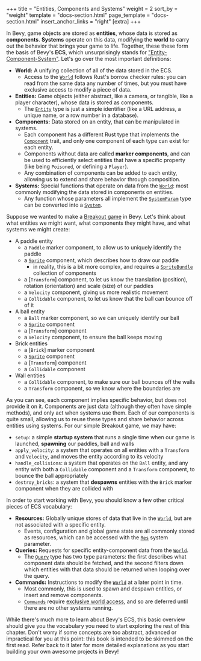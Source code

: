 +++
title = "Entities, Components and Systems"
weight = 2
sort_by = "weight"
template = "docs-section.html"
page_template = "docs-section.html"
insert_anchor_links = "right"
[extra]
+++

In Bevy, game objects are stored as **entities**, whose data is stored as **components**.
**Systems** operate on this data, modifying the **world** to carry out the behavior that brings your game to life.
Together, these these form the basis of Bevy's **ECS**, which unsurprisingly stands for ["Entity-Component-System"](https://en.wikipedia.org/wiki/Entity_component_system).
Let's go over the most important definitions:

- **World:** A unifying collection of all of the data stored in the ECS.
  - Access to the [`World`] follows Rust's borrow checker rules: you can read from the same data any number of times, but you must have exclusive access to modify a piece of data.
- **Entities:** Game objects (either abstract, like a camera, or tangible, like a player character), whose data is stored as components.
  - The [`Entity`] type is just a simple identifier (like a URL address, a unique name, or a row number in a database).
- **Components:** Data stored on an entity, that can be manipulated in systems.
  - Each component has a different Rust type that implements the [`Component`] trait, and only one component of each type can exist for each entity.
  - Components without data are called **marker components**, and can be used to efficiently select entities that have a specific property (like being `Poisoned`, or defining a `Player`).
  - Any combination of components can be added to each entity, allowing us to extend and share behavior through composition.
- **Systems:** Special functions that operate on data from the [`World`]: most commonly modifying the data stored in components on entities.
  - Any function whose parameters all implement the [`SystemParam`] type can be converted into a [`System`].

Suppose we wanted to make a [Breakout game](https://github.com/bevyengine/bevy/blob/latest/examples/games/breakout.rs) in Bevy.
Let's think about what entities we might want, what components they might have, and what systems we might create:

- A paddle entity
  - a `Paddle` marker component, to allow us to uniquely identify the paddle
  - a [`Sprite`] component, which describes how to draw our paddle
    - in reality, this is a bit more complex, and requires a [`SpriteBundle`] collection of components
  - a [`Transform`] component, to let us know the translation (position), rotation (orientation) and scale (size) of our paddles
  - a `Velocity` component, giving us more realistic movement
  - a `Collidable` component, to let us know that the ball can bounce off of it
- A ball entity
  - a `Ball` marker component, so we can uniquely identify our ball
  - a [`Sprite`] component
  - a [`Transform`] component
  - a `Velocity` component, to ensure the ball keeps moving
- Brick entities
  - a [`Brick`] marker component
  - a [`Sprite`] component
  - a [`Transform`] component
  - a `Collidable` component
- Wall entities
  - a `Collidable` component, to make sure our ball bounces off the walls
  - a `Transform` component, so we know where the boundaries are

As you can see, each component implies specific behavior, but does not provide it on it. Components are just data (although they often have simple methods), and only act when systems use them.
Each of our components is quite small, allowing us to reuse these types and share behavior across entities using systems.
For our simple Breakout game, we may have:

- `setup`: a simple **startup system** that runs a single time when our game is launched, **spawning** our paddles, ball and walls
- `apply_velocity`: a system that operates on all entities with a `Transform` and `Velocity`, and moves the entity according to its velocity
- `handle_collisions`: a system that operates on the `Ball` entity, and any entity with both a `Collidable` component and a `Transform` component, to bounce the ball appropriately
- `destroy_bricks`: a system that **despawns** entities with the `Brick` marker component when they are collided with

In order to start working with Bevy, you should know a few other critical pieces of ECS vocabulary:

- **Resources:** Globally unique stores of data that live in the [`World`], but are not associated with a specific entity.
  - Events, configuration and global game state are all commonly stored as resources, which can be accessed with the [`Res`] system parameter.
- **Queries:** Requests for specific entity-component data from the [`World`].
  - The [`Query`] type has two type parameters: the first describes what component data should be fetched, and the second filters down which entities with that data should be returned when looping over the query.
- **Commands:** Instructions to modify the [`World`] at a later point in time.
  - Most commonly, this is used to spawn and despawn entities, or insert and remove components.
  - [`Commands`] require [exclusive world access](./exclusive-world-access/), and so are deferred until there are no other systems running.

While there's much more to learn about Bevy's ECS, this basic overview should give you the vocabulary you need to start exploring the rest of this chapter.
Don't worry if some concepts are too abstract, advanced or impractical for you at this point:
this book is intended to be skimmed on the first read.
Refer back to it later for more detailed explanations as you start building your own awesome projects in Bevy!

[`Entity`]: https://docs.rs/bevy/latest/bevy/ecs/entity/struct.Entity.html
[`Component`]: https://docs.rs/bevy/latest/bevy/ecs/component/trait.Component.html
[`World`]: https://docs.rs/bevy/latest/bevy/ecs/world/struct.World.html
[`SystemParam`]: https://docs.rs/bevy/latest/bevy/ecs/system/trait.SystemParam.html
[`System`]: https://docs.rs/bevy/latest/bevy/ecs/system/trait.System.html
[`Sprite`]: https://docs.rs/bevy/latest/bevy/sprite/struct.Sprite.html
[`SpriteBundle`]: https://docs.rs/bevy/latest/bevy/sprite/struct.SpriteBundle.html
[`Res`]: https://docs.rs/bevy/latest/bevy/ecs/system/struct.Res.html
[`Query`]: https://docs.rs/bevy/latest/bevy/ecs/system/struct.Query.html
[`Commands`]: https://docs.rs/bevy/latest/bevy/ecs/system/struct.Commands.html
